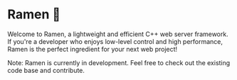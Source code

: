 
# Ramen 🍜

Welcome to Ramen, a lightweight and efficient C++ web server framework. If you're a developer who enjoys low-level control and high performance, Ramen is the perfect ingredient for your next web project!

Note: Ramen is currently in development. Feel free to check out the existing code base and contribute.


